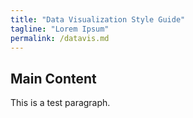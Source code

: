 ```yaml
---
title: "Data Visualization Style Guide"
tagline: "Lorem Ipsum"
permalink: /datavis.md
---
```


## Main Content

This is a test paragraph.
